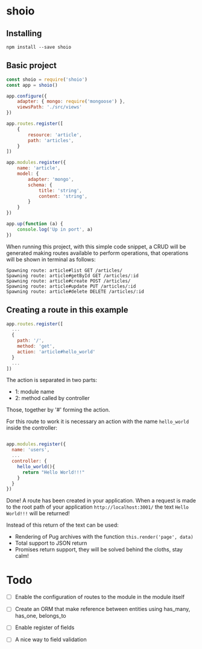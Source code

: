 # shoio

## Installing 
  `npm install --save shoio`


## Basic project

```javascript
const shoio = require('shoio')
const app = shoio()

app.configure({
    adapter: { mongo: require('mongoose') },
    viewsPath: './src/views'
})

app.routes.register([
    {
        resource: 'article',
        path: 'articles',
    }
])

app.modules.register({
    name: 'article',
    model: {
        adapter: 'mongo',
        schema: {
            title: 'string',
            content: 'string',
        }
    }
})

app.up(function (a) {
    console.log('Up in port', a)
})
``` 

When running this project, with this simple code snippet, a CRUD will be generated making routes available to perform operations, that operations will be shown in terminal as follows:

```
Spawning route: article#list GET /articles/
Spawning route: article#getById GET /articles/:id
Spawning route: article#create POST /articles/
Spawning route: article#update PUT /articles/:id
Spawning route: article#delete DELETE /articles/:id
```

## Creating a route in this example

```javascript
app.routes.register([
  ...
  {
    path: '/',
    method: 'get',
    action: 'article#hello_world'
  }
  ...
])
```

The action is separated in two parts:
  - 1: module name
  - 2: method called by controller
  
Those, together by '#' forming the action.

For this route to work it is necessary an action with the name `hello_world` inside the controller:

```javascript

app.modules.register({
  name: 'users',
  ...
  controller: {
    hello_world(){
      return "Hello World!!!"
    }
  }
})

```

Done! A route has been created in your application. When a request is made to the root path  of your application `http://localhost:3001/` the text `Hello World!!!` will be returned! 

Instead of this return of the text can be used:
  - Rendering of Pug archives with the function `this.render('page', data)`
  - Total support to JSON return
  - Promises return support, they will be solved behind the cloths, stay calm!

# Todo
- [ ] Enable the configuration of routes to the module in the module itself
- [ ] Create an ORM that make reference between entities using has_many, has_one, belongs_to 
- [ ] Enable register of fields
- [ ] A nice way to field validation


